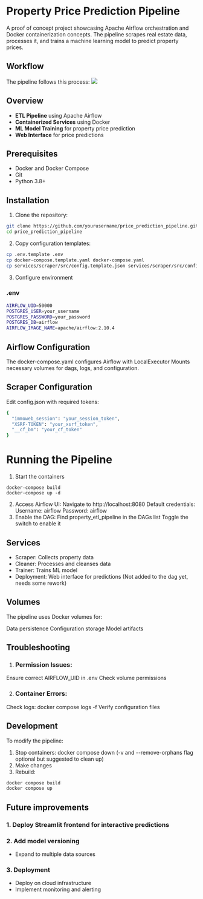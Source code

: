 # Property Price Prediction Pipeline

A proof of concept project showcasing Apache Airflow orchestration and Docker containerization concepts. The pipeline scrapes real estate data, processes it, and trains a machine learning model to predict property prices.

## Workflow
The pipeline follows this process:
[![](https://mermaid.ink/img/pako:eNqdlFGPojAUhf9K03lVY1tA5WGTWckmm6zZ2ZX4sDgPXbggEahpSxzXmf8-BVFxJTPGPpVyvnNPm9vucSgiwC5OJN-skP91WSAzVPn3sLDEngjXINH3IpZcaVmGupSwxAddNbxp0GimIt8IBc-o3_-CXoUMV2AIrkG9Io-cVYXmaQHSRY-pjDOxfW6bdcK0A34SSicS5r9-fM6zDn4emh2C_By2OuBpBry4BbY7YF_WkwaGIloWV8feHA36ebJLRXFx7ORQT5n_UZlVxXwSNJtCPlfrVji_EWuZJgnISkuDZg9XWnqlZUEdOS2Strg7uMc1R99M9HbYY_2tTOtjWZBgIbIyBxf95ltUMa0Ei0YtgUd11OtwJyN6MnqSIgSlILqyo5d2rGXH_rNjJ7uZuRcZepQ6jXmo1Yd7nmsheXJxKxakHaA1b1X3mmDK4FX1GQlmoHl0jt8up3cZVF0Wp1nmPgwncdwzfSHW4D4wxpp5f5tGeuVam5cLihwpy_qAopeUfx9F76LYPdTimHA0psSit3P0To7dzuEezkHmPI3M67qvXJZYryA3XeKaacTluuqXN6PjpRbzXRFi17yv0MNSlMkKuzHPlPkqN6YhwEu56bb8tLrhxR8hzt8QpaaLZofHvH7Taw129_gFu8RyBmToTOzxkDjj8cR2enhXLVsDyxoxymyz7NjEeuvhf7XtcOAQYtPxaGzRCR05zuTtHQ7Q6-o?type=png)](https://mermaid.live/edit#pako:eNqdlFGPojAUhf9K03lVY1tA5WGTWckmm6zZ2ZX4sDgPXbggEahpSxzXmf8-BVFxJTPGPpVyvnNPm9vucSgiwC5OJN-skP91WSAzVPn3sLDEngjXINH3IpZcaVmGupSwxAddNbxp0GimIt8IBc-o3_-CXoUMV2AIrkG9Io-cVYXmaQHSRY-pjDOxfW6bdcK0A34SSicS5r9-fM6zDn4emh2C_By2OuBpBry4BbY7YF_WkwaGIloWV8feHA36ebJLRXFx7ORQT5n_UZlVxXwSNJtCPlfrVji_EWuZJgnISkuDZg9XWnqlZUEdOS2Strg7uMc1R99M9HbYY_2tTOtjWZBgIbIyBxf95ltUMa0Ei0YtgUd11OtwJyN6MnqSIgSlILqyo5d2rGXH_rNjJ7uZuRcZepQ6jXmo1Yd7nmsheXJxKxakHaA1b1X3mmDK4FX1GQlmoHl0jt8up3cZVF0Wp1nmPgwncdwzfSHW4D4wxpp5f5tGeuVam5cLihwpy_qAopeUfx9F76LYPdTimHA0psSit3P0To7dzuEezkHmPI3M67qvXJZYryA3XeKaacTluuqXN6PjpRbzXRFi17yv0MNSlMkKuzHPlPkqN6YhwEu56bb8tLrhxR8hzt8QpaaLZofHvH7Taw129_gFu8RyBmToTOzxkDjj8cR2enhXLVsDyxoxymyz7NjEeuvhf7XtcOAQYtPxaGzRCR05zuTtHQ7Q6-o)

## Overview

- **ETL Pipeline** using Apache Airflow
- **Containerized Services** using Docker
- **ML Model Training** for property price prediction
- **Web Interface** for price predictions

## Prerequisites

- Docker and Docker Compose
- Git
- Python 3.8+

## Installation

1. Clone the repository:
```bash
git clone https://github.com/yourusername/price_prediction_pipeline.git
cd price_prediction_pipeline
```

2. Copy configuration templates:
```bash
cp .env.template .env
cp docker-compose.template.yaml docker-compose.yaml
cp services/scraper/src/config.template.json services/scraper/src/config.json
```
3. Configure environment <br>
### .env
```bash
AIRFLOW_UID=50000
POSTGRES_USER=your_username
POSTGRES_PASSWORD=your_password
POSTGRES_DB=airflow
AIRFLOW_IMAGE_NAME=apache/airflow:2.10.4
```
 ## Airflow Configuration
  The docker-compose.yaml configures Airflow with LocalExecutor
  Mounts necessary volumes for dags, logs, and configuration.
 ## Scraper Configuration
  Edit config.json with required tokens:
``` bash
{
  "immoweb_session": "your_session_token",
  "XSRF-TOKEN": "your_xsrf_token",
  "__cf_bm": "your_cf_token"
}
```
# Running the Pipeline

1. Start the containers
```
docker-compose build
docker-compose up -d
```
2. Access Airflow UI:
  Navigate to http://localhost:8080
  Default credentials:
  Username: airflow
  Password: airflow
3. Enable the DAG:
  Find property_etl_pipeline in the DAGs list
  Toggle the switch to enable it

## Services
<ul>
  <li>Scraper: Collects property data</li>
  <li>Cleaner: Processes and cleanses data</li>
  <li>Trainer: Trains ML model</li>
  <li>Deployment: Web interface for predictions (Not added to the dag yet, needs some rework)</li>


</ul>

## Volumes
The pipeline uses Docker volumes for:

Data persistence
Configuration storage
Model artifacts

## Troubleshooting
1. ### Permission Issues:

Ensure correct AIRFLOW_UID in .env
Check volume permissions

2. ### Container Errors:

Check logs: docker compose logs -f
Verify configuration files

## Development
To modify the pipeline:
1. Stop containers: docker compose down (-v and --remove-orphans flag optional but suggested to clean up)
2. Make changes
3. Rebuild: 
```bash
docker compose build
docker compose up
```

## Future improvements

### 1. Deploy Streamlit frontend for interactive predictions

### 2. Add model versioning
  - Expand to multiple data sources
### 3. Deployment
- Deploy on cloud infrastructure
- Implement monitoring and alerting




